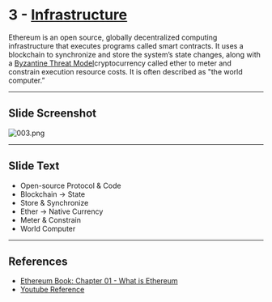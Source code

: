 # 3 - [Infrastructure](Infrastructure.md)

Ethereum is an open source, globally decentralized computing infrastructure that executes programs called smart contracts. It uses a blockchain to synchronize and store the system’s state changes, along with a [Byzantine Threat Model](Byzantine%20Threat%20Model.md)cryptocurrency called ether to meter and constrain execution resource costs. It is often described as "the world computer.”

___
## Slide Screenshot
![003.png](../../images/1.%20Ethereum%20101/003.png)
___
## Slide Text
- Open-source Protocol & Code 
- Blockchain -> State
- Store & Synchronize
- Ether -> Native Currency
- Meter & Constrain
- World Computer
___
## References
- [Ethereum Book: Chapter 01 - What is Ethereum](https://github.com/ethereumbook/ethereumbook/blob/develop/01what-is.asciidoc)
- [Youtube Reference](https://youtu.be/44qhIBMGMoM?t=479)